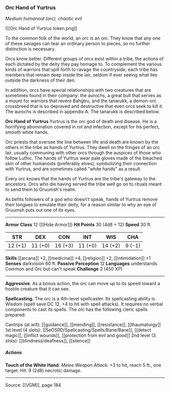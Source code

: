 ### Orc Hand of Yurtrus
_Medium humanoid (orc), chaotic evil_

![[Orc Hand of Yurtrus token.png]]

To the common folk of the world, an orc is an orc. They know that any one of these savages can tear an ordinary person to pieces, so no further distinction is necessary.

Orcs know better. Different groups of orcs exist within a tribe, the actions of each dictated by the deity they pay homage to. To complement the various kinds of warriors that spill forth to ravage the countryside, each tribe has members that remain deep inside the lair, seldom if ever seeing what lies outside the darkness of their den.

In addition, orcs have special relationships with two creatures that are sometimes found in their company: the aurochs, a great bull that serves as a mount for warriors that revere Bahgtru, and the tanarukk, a demon-orc crossbreed that is so depraved and destructive that even orcs seek to kill it. The aurochs is described in appendix A. The tanarukk is described below.


**Orc Hand of Yurtrus** Yurtrus is the orc god of death and disease. He is a horrifying abomination covered in rot and infection, except for his perfect, smooth white hands.

Orc priests that oversee the line between life and death are known by the others in the tribe as hands of Yurtrus. They dwell on the fringes of an orc lair, usually communing with other orcs through the auspices of those who follow Luthic. The hands of Yurtrus wear pale gloves made of the bleached skin of other humanoids (preferably elves), symbolizing their connection with Yurtrus, and are sometimes called "white hands" as a result.

Every orc knows that the hands of Yurtrus are the tribe's gateway to the ancestors. Orcs who die having served the tribe well go on to rituals meant to send them to Gruumsh's realm.

As befits followers of a god who doesn't speak, hands of Yurtrus remove their tongues to emulate their deity, for a reason similar to why an eye of Gruumsh puts out one of its eyes.






---

**Armor Class** 12 ([[Hide Armor]])
**Hit Points** 30 (4d8 + 12)
**Speed** 30 ft.

| STR     | DEX     | CON     | INT     | WIS     | CHA     |
|---------|---------|---------|---------|---------|---------|
| 12 (+1) | 11 (+0) | 16 (+3) | 11 (+0) | 14 (+2) | 9 (-1) |

**Skills** [[arcana]] +2, [[medicine]] +4, [[religion]] +2, [[intimidation]] +1
**Senses** darkvision 60 ft.
**Passive Perception** 12
**Languages** understands Common and Orc but can't speak
**Challenge** 2 (450 XP)

---

**Aggressive**. As a bonus action, the orc can move up to its speed toward a hostile creature that it can see.

**Spellcasting.** The orc is a 4th-level spellcaster. Its spellcasting ability is Wisdom (spell save DC 12, +4 to hit with spell attacks). It requires no verbal components to cast its spells. The orc has the following cleric spells prepared:

Cantrips (at will): [[guidance]], [[mending]], [[resistance]], [[thaumaturgy]]
1st level (4 slots): [[5eOSRD/Spellcasting/Spells/Bane/Bane]], [[detect magic]], [[inflict wounds]], [[protection from evil and good]]
2nd level (3 slots): [[blindness/deafness]], [[silence]]

##### Actions
**Touch of the White Hand**. _Melee Weapon Attack:_ +3 to hit, reach 5 ft., one target. Hit: 9 (2d8) necrotic damage.


---

Source: [[VGM]], page 184